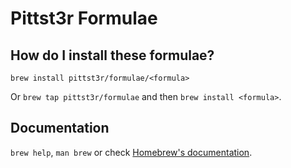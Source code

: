 # Pittst3r Formulae

## How do I install these formulae?
`brew install pittst3r/formulae/<formula>`

Or `brew tap pittst3r/formulae` and then `brew install <formula>`.

## Documentation
`brew help`, `man brew` or check [Homebrew's documentation](https://docs.brew.sh).

